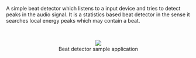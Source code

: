 A simple beat detector which listens to a input device and tries to detect peaks in the audio signal. It is a statistics based beat detector in the sense it searches local energy peaks which may contain a beat.

<br /><p align='center'>
<img src='http://accord.googlecode.com/svn/wiki/samples/accord-audio-tempodetector-img.png' />
<br />Beat detector sample application<br>
</p><br />